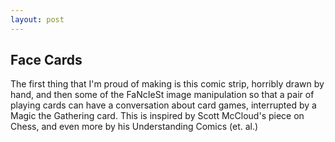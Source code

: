 ```yaml
---
layout: post
---
```


## Face Cards

The first thing that I'm proud of making is this comic strip, horribly drawn by hand, and then some of the FaNcIeSt image manipulation so that a pair of playing cards can have a conversation about card games, interrupted by a Magic the Gathering card. This is inspired by Scott McCloud's piece on Chess, and even more by his Understanding Comics (et. al.) 

